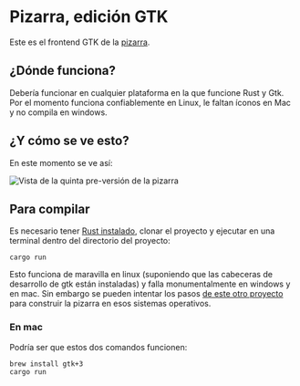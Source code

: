 # Pizarra, edición GTK

Este es el frontend GTK de la [pizarra](https://gitlab.com/categulario/pizarra).

## ¿Dónde funciona?

Debería funcionar en cualquier plataforma en la que funcione Rust y Gtk. Por el
momento funciona confiablemente en Linux, le faltan íconos en Mac y no compila
en windows.

## ¿Y cómo se ve esto?

En este momento se ve así:

![Vista de la quinta pre-versión de la pizarra](https://categulario.tk/pizarra_demo_1.0.0.png)

## Para compilar

Es necesario tener [Rust instalado](https://rustup.rs), clonar el proyecto y
ejecutar en una terminal dentro del directorio del proyecto:

`cargo run`

Esto funciona de maravilla en linux (suponiendo que las cabeceras de desarrollo
de gtk están instaladas) y falla monumentalmente en windows y en mac. Sin
embargo se pueden intentar los pasos [de este otro proyecto](https://github.com/zoeyfyi/Boop-GTK)
para construir la pizarra en esos sistemas operativos.

### En mac

Podría ser que estos dos comandos funcionen:

    brew install gtk+3
    cargo run

